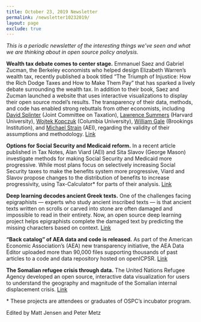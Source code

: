 ```yaml
---
title: October 23, 2019 Newsletter
permalink: /newsletter10232019/
layout: page
exclude: true
---
```

*This is a periodic newsletter of the interesting things we’ve seen and what we are thinking about in open source policy analysis.*

**Wealth tax debate comes to center stage.** Emmanuel Saez and Gabriel Zucman, the Berkeley economists who helped design Elizabeth Warren’s wealth tax, recently published a book titled “The Triumph of Injustice: How the Rich Dodge Taxes and How to Make Them Pay” that has sparked a lively debate surrounding the wealth tax. In addition to their book, Saez and Zucman launched a website that uses interactive visualizations to display their open source model’s results. The transparency of their data, methods, and code has enabled strong rebuttals from other economists, including [David Splinter](http://www.davidsplinter.com/Splinter-TaxesAreProgressive.pdf?mod=article_inline) (Joint Committee on Taxation), [Lawrence Summers](https://www.youtube.com/watch?v=HDKfdmbCuvw&feature=youtu.be&t=30316) (Harvard University), [Wojtek Kopczuk](https://twitter.com/wwwojtekk/status/1183953723825020928) (Columbia University), [William Gale](https://twitter.com/WilliamGale2/status/1184498994879369216?s=20) (Brookings Institution), and [Michael Strain](https://www.bloomberg.com/opinion/articles/2019-09-05/warren-wealth-tax-weighs-on-democrats) (AEI), regarding the validity of their assumptions and methodology. [Link](https://taxjusticenow.org/#/)

**Options for Social Security and Medicaid reform.** In a recent article published in Tax Notes, Alan Viard (AEI) and Sita Slavov (George Mason) investigate methods for making Social Security and Medicaid more progressive. While most plans focus on selectively increasing Social Security taxes to make the benefits system more progressive, Viard and Slavov propose changes to the distribution of benefits to increase progressivity, using Tax-Calculator* for parts of their analysis. [Link](https://www.aei.org/articles/the-wrong-way-to-make-social-security-and-medicare-more-progressive/)

**Deep learning decodes ancient Greek texts.** One of the challenges facing epigraphists — experts who study ancient inscribed texts — is that ancient texts written on scrolls or carved into stone are often damaged and impossible to read in their entirety. Now, an open source deep learning project helps epigraphists complete the damaged text by predicting the missing characters based on context. [Link](https://deepmind.com/research/publications/Restoring-ancient-text-using-deep-learning-a-case-study-on-Greek-epigraphy)

**“Back catalog” of AEA data and code is released.** As part of the American Economic Association’s (AEA) new transparency initiative, the AEA Data Editor uploaded more than 90,000 files supporting thousands of past articles to a code and data repository hosted on openICPSR. [Link](https://twitter.com/AeaData/status/1185740702694686721)

**The Somalian refugee crisis through data.** The United Nations Refugee Agency developed an open source, interactive data visualization for users to understand the geography and magnitude of the Somalian internal displacement crisis. [Link](https://unhcr.github.io/dataviz-somalia-prmn/index.html#reason=&month=&need=&pregion=&pdistrictmap=&cregion=&cdistrictmap=&year=2019)

<p>&ast; These projects are attendees or graduates of OSPC’s incubator program.</p>

Edited by Matt Jensen and Peter Metz

<br>

<script style="margin-left:-35px" src="//hello.aei.org/js/forms2/js/forms2.min.js"></script>
<form style="margin-left:-35px" id="mktoForm_1256"></form>
<script style="margin-left:-35px" >MktoForms2.loadForm("//app-sj19.marketo.com", "475-PBQ-971", 1256);</script>